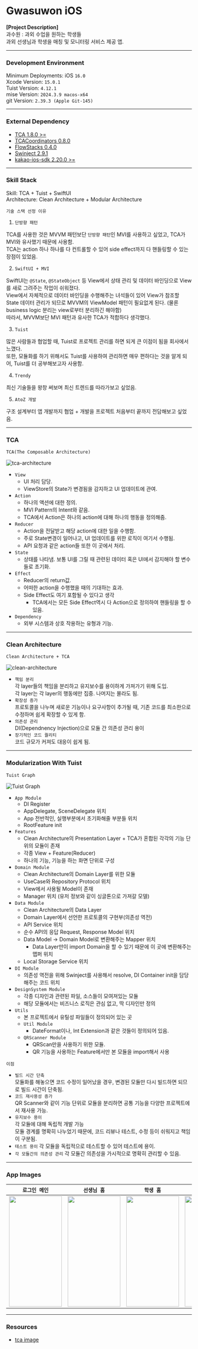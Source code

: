 # Gwasuwon iOS

**[Project Description]**  
과수원 : 과외 수업을 원하는 학생들  
과외 선생님과 학생을 매칭 및 모니터링 서비스 제공 앱.  

---  

### Development Environment

Minimum Deployments: iOS `16.0`  
Xcode Version: `15.0.1`  
Tuist Version: `4.12.1`  
mise Version: `2024.3.9 macos-x64`  
git Version: `2.39.3 (Apple Git-145)`  

---  

### External Dependency  

- [TCA 1.8.0 >=](https://github.com/pointfreeco/swift-composable-architecture)  
- [TCACoordinators 0.8.0](https://github.com/johnpatrickmorgan/TCACoordinators)  
- [FlowStacks 0.4.0](https://github.com/johnpatrickmorgan/FlowStacks)  
- [Swinject 2.9.1](https://github.com/Swinject/Swinject)  
- [kakao-ios-sdk 2.20.0 >=](https://github.com/kakao/kakao-ios-sdk)  

---  

### Skill Stack

Skill: TCA + Tuist + SwiftUI  
Architecture: Clean Architecture + Modular Architecture  

`기술 스택 선정 이유`  

1. `단방향 패턴`  

TCA를 사용한 것은 MVVM 패턴보단 `단방향 패턴`인 MVI를 사용하고 싶었고, TCA가 MVI와 유사했기 때문에 사용함.  
TCA는 action 하나 하나를 다 컨트롤할 수 있어 side effect까지 다 핸들링할 수 있는 장점이 있었음.  

2. `SwiftUI + MVI`  

SwiftUI는 `@State`, `@StateObject` 등 View에서 상태 관리 및 데이터 바인딩으로 View를 새로 그려주는 작업이 쉬워졌다.  
View에서 자체적으로 데이터 바인딩을 수행해주는 녀석들이 있어 View가 참조할 State 데이터 관리가 되므로 MVVM의 ViewModel 패턴이 필요없게 된다. (물론 business logic 분리는 view로부터 분리하긴 해야함)  
따라서, MVVM보단 MVI 패턴과 유사한 TCA가 적합하다 생각했다.  

3. `Tuist`  

많은 사람들과 협업할 때, Tuist로 프로젝트 관리를 하면 되게 큰 이점이 됨을 회사에서 느꼈다.  
또한, 모듈화를 하기 위해서도 Tuist를 사용하여 관리하면 매우 편하다는 것을 알게 되어, Tuist를 더 공부해보고자 사용함.  

4. `Trendy`  

최신 기술들을 왕창 써보며 최신 트렌드를 따라가보고 싶었음.  

5. `AtoZ 개발`  

구조 설계부터 앱 개발까지 협업 + 개발을 프로젝트 처음부터 끝까지 전담해보고 싶었음.  

---  

### TCA

`TCA(The Composable Architecture)`  

![tca-architecture](/gwasuwon/tca_architecture.png)  

- `View`
    - UI 처리 담당.
    - ViewStore의 State가 변경됨을 감지하고 UI 업데이트에 관여.  
- `Action`
    - 하나의 액션에 대한 정의.
    - MVI Pattern의 Intent와 같음.
    - TCA에서 Action은 하나의 action에 대해 하나의 행동을 정의해줌.
- `Reducer`
    - Action을 전달받고 해당 action에 대한 일을 수행함.
    - 주로 State변경이 일어나고, UI 업데이트를 위한 로직이 여기서 수행됨.
    - API 요청과 같은 action들 또한 이 곳에서 처리.
- `State`
    - 상태를 나타냄. 보통 UI를 그릴 때 관련된 데이터 혹은 UI에서 감지해야 할 변수들로 초기화.
- `Effect`
    - Reducer의 return값.
    - 어떠한 action을 수행했을 때의 기대하는 효과.
    - Side Effect도 여기 포함될 수 있다고 생각
        - TCA에서는 모든 Side Effect역시 다 Action으로 정의하여 핸들링을 할 수 있음.
- `Dependency`
    - 외부 시스템과 상호 작용하는 유형과 기능.

---  

### Clean Architecture

`Clean Architecture + TCA`  

![clean-architecture](/gwasuwon/clean-architecture.png)  

- `책임 분리`  
각 layer들의 책임을 분리하고 유지보수를 용이하게 가져가기 위해 도입.  
각 layer는 각 layer의 행동에만 집중. 나머지는 몰라도 됨.  
- `확장성 증가`  
프로토콜을 나누며 새로운 기능이나 요구사항이 추가될 때, 기존 코드를 최소한으로 수정하며 쉽게 확장할 수 있게 함.  
- `의존성 관리`  
DI(Dependnency Injection)으로 모듈 간 의존성 관리 용이  
- `장기적인 코드 퀄리티`  
코드 규모가 커져도 대응이 쉽게 됨.  

---  

### Modularization With Tuist

`Tuist Graph`  

![Tuist Graph](/gwasuwon/graph.png)  

- `App Module`
    - DI Register
    - AppDelegate, SceneDelegate 위치
    - App 전반적인, 실행부분에서 초기화해줄 부분들 위치
    - RootFeature init
- `Features`
    - Clean Architecture의 Presentation Layer + TCA가 혼합된 각각의 기능 단위의 모듈이 존재
    - 각종 View + Feature(Reducer)
    - 하나의 기능, 기능을 하는 화면 단위로 구성
- `Domain Module`
    - Clean Architecture의 Domain Layer를 위한 모듈
    - UseCase와 Repository Protocol 위치
    - View에서 사용될 Model이 존재
    - Manager 위치 (유저 정보와 같이 싱글톤으로 가져갈 모델)
- `Data Module`
    - Clean Architecture의 Data Layer
    - Domain Layer에서 선언한 프로토콜의 구현부(의존성 역전)
    - API Service 위치
    - 순수 API의 응답 Request, Response Model 위치
    - Data Model -> Domain Model로 변환해주는 Mapper 위치
        - Data Layer만이 import Domain을 할 수 있기 때문에 이 곳에 변환해주는 맵퍼 위치
    - Local Storage Service 위치
- `DI Module`
    - 의존성 역전을 위해 Swinject를 사용해서 resolve, DI Container init을 담당해주는 코드 위치
- `DesignSystem Module`
    - 각종 디자인과 관련된 파일, 소스들이 모여져있는 모듈
    - 해당 모듈에서는 비즈니스 로직은 관심 없고, 딱 디자인만 정의
- `Utils`
    - 본 프로젝트에서 유틸성 파일들이 정의되어 있는 곳
    - `Util Module`
        - DateFormat이나, Int Extension과 같은 것들이 정의되어 있음.
    - `QRScanner Module`
        - QRScan만을 사용하기 위한 모듈.
        - QR 기능을 사용하는 Feature에서만 본 모듈을 import해서 사용

`이점`  

- `빌드 시간 단축`  
모듈화를 해놓으면 코드 수정이 일어났을 경우, 변경된 모듈만 다시 빌드하면 되므로 빌드 시간이 단축됨.  
- `코드 재사용성 증가`  
QR Scanner와 같이 기능 단위로 모듈을 분리하면 공통 기능을 다양한 프로젝트에서 재사용 가능.  
- `유지보수 용이`  
각 모듈에 대해 독립적 개발 가능  
모듈 경계를 명확히 나누었기 때문에, 코드 리뷰나 테스트, 수정 등이 쉬워지고 책임이 구분됨.  
- `테스트 용이`
각 모듈을 독립적으로 테스트할 수 있어 테스트에 용이.  
- `각 모듈간의 의존성 관리`
각 모듈간 의존성을 가시적으로 명확히 관리할 수 있음.  

---  

### App Images  

|**`로그인 메인`**|**`선생님 홈`**|**`학생 홈`**|**`수업 추가하기`**|**`수업 추가하기`**|
|-------|-------|-------|-------|-------|
|<img src="https://github.com/prography-team8/gwasuwon-ios/blob/master/gwasuwon/images/login-main.jpeg?raw=true" width="143" height="300">|<img src="https://github.com/prography-team8/gwasuwon-ios/blob/master/gwasuwon/images/teacher-home.jpeg?raw=true" width="143" height="300">|<img src="https://github.com/prography-team8/gwasuwon-ios/blob/master/gwasuwon/images/teacher-home.jpeg?raw=true" width="143" height="300">| <img src="https://github.com/prography-team8/gwasuwon-ios/blob/master/gwasuwon/images/class-add1.jpeg?raw=true" width="143" height="300">|<img src = "https://github.com/prography-team8/gwasuwon-ios/blob/master/gwasuwon/images/class-add2.jpeg?raw=true" width="143" height="300" >|

---  

### Resources  

- [tca image](https://blog.naver.com/naverfinancial/223160757757)  